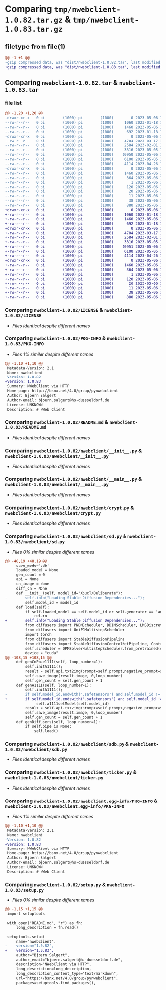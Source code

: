# Comparing `tmp/nwebclient-1.0.82.tar.gz` & `tmp/nwebclient-1.0.83.tar.gz`

## filetype from file(1)

```diff
@@ -1 +1 @@
-gzip compressed data, was "dist/nwebclient-1.0.82.tar", last modified: Sat May  6 15:07:30 2023, max compression
+gzip compressed data, was "dist/nwebclient-1.0.83.tar", last modified: Sat May  6 17:29:42 2023, max compression
```

## Comparing `nwebclient-1.0.82.tar` & `nwebclient-1.0.83.tar`

### file list

```diff
@@ -1,20 +1,20 @@
-drwxr-xr-x   0 pi        (1000) pi        (1000)        0 2023-05-06 15:07:30.452704 nwebclient-1.0.82/
--rw-r--r--   0 pi        (1000) pi        (1000)     1060 2023-01-18 15:38:31.000000 nwebclient-1.0.82/LICENSE
--rw-r--r--   0 pi        (1000) pi        (1000)     1460 2023-05-06 15:07:30.452704 nwebclient-1.0.82/PKG-INFO
--rw-r--r--   0 pi        (1000) pi        (1000)      692 2023-01-18 15:38:31.000000 nwebclient-1.0.82/README.md
-drwxr-xr-x   0 pi        (1000) pi        (1000)        0 2023-05-06 15:07:30.452704 nwebclient-1.0.82/nwebclient/
--rw-r--r--   0 pi        (1000) pi        (1000)     4704 2023-03-17 18:34:02.000000 nwebclient-1.0.82/nwebclient/__init__.py
--rw-r--r--   0 pi        (1000) pi        (1000)     2584 2023-02-01 15:16:08.000000 nwebclient-1.0.82/nwebclient/__main__.py
--rw-r--r--   0 pi        (1000) pi        (1000)     3316 2023-05-05 19:49:25.000000 nwebclient-1.0.82/nwebclient/crypt.py
--rw-r--r--   0 pi        (1000) pi        (1000)    10950 2023-05-06 15:07:15.000000 nwebclient-1.0.82/nwebclient/sd.py
--rw-r--r--   0 pi        (1000) pi        (1000)     6100 2023-05-05 17:05:53.000000 nwebclient-1.0.82/nwebclient/sdb.py
--rw-r--r--   0 pi        (1000) pi        (1000)     4114 2023-04-26 14:15:39.000000 nwebclient-1.0.82/nwebclient/ticker.py
-drwxr-xr-x   0 pi        (1000) pi        (1000)        0 2023-05-06 15:07:30.452704 nwebclient-1.0.82/nwebclient.egg-info/
--rw-r--r--   0 pi        (1000) pi        (1000)     1460 2023-05-06 15:07:30.000000 nwebclient-1.0.82/nwebclient.egg-info/PKG-INFO
--rw-r--r--   0 pi        (1000) pi        (1000)      364 2023-05-06 15:07:30.000000 nwebclient-1.0.82/nwebclient.egg-info/SOURCES.txt
--rw-r--r--   0 pi        (1000) pi        (1000)        1 2023-05-06 15:07:30.000000 nwebclient-1.0.82/nwebclient.egg-info/dependency_links.txt
--rw-r--r--   0 pi        (1000) pi        (1000)      120 2023-05-06 15:07:30.000000 nwebclient-1.0.82/nwebclient.egg-info/entry_points.txt
--rw-r--r--   0 pi        (1000) pi        (1000)       20 2023-05-06 15:07:30.000000 nwebclient-1.0.82/nwebclient.egg-info/requires.txt
--rw-r--r--   0 pi        (1000) pi        (1000)       11 2023-05-06 15:07:30.000000 nwebclient-1.0.82/nwebclient.egg-info/top_level.txt
--rw-r--r--   0 pi        (1000) pi        (1000)       38 2023-05-06 15:07:30.452704 nwebclient-1.0.82/setup.cfg
--rw-r--r--   0 pi        (1000) pi        (1000)      880 2023-05-06 15:07:27.000000 nwebclient-1.0.82/setup.py
+drwxr-xr-x   0 pi        (1000) pi        (1000)        0 2023-05-06 17:29:42.120960 nwebclient-1.0.83/
+-rw-r--r--   0 pi        (1000) pi        (1000)     1060 2023-01-18 15:38:31.000000 nwebclient-1.0.83/LICENSE
+-rw-r--r--   0 pi        (1000) pi        (1000)     1460 2023-05-06 17:29:42.120960 nwebclient-1.0.83/PKG-INFO
+-rw-r--r--   0 pi        (1000) pi        (1000)      692 2023-01-18 15:38:31.000000 nwebclient-1.0.83/README.md
+drwxr-xr-x   0 pi        (1000) pi        (1000)        0 2023-05-06 17:29:42.120960 nwebclient-1.0.83/nwebclient/
+-rw-r--r--   0 pi        (1000) pi        (1000)     4704 2023-03-17 18:34:02.000000 nwebclient-1.0.83/nwebclient/__init__.py
+-rw-r--r--   0 pi        (1000) pi        (1000)     2584 2023-02-01 15:16:08.000000 nwebclient-1.0.83/nwebclient/__main__.py
+-rw-r--r--   0 pi        (1000) pi        (1000)     3316 2023-05-05 19:49:25.000000 nwebclient-1.0.83/nwebclient/crypt.py
+-rw-r--r--   0 pi        (1000) pi        (1000)    10951 2023-05-06 17:29:25.000000 nwebclient-1.0.83/nwebclient/sd.py
+-rw-r--r--   0 pi        (1000) pi        (1000)     6100 2023-05-05 17:05:53.000000 nwebclient-1.0.83/nwebclient/sdb.py
+-rw-r--r--   0 pi        (1000) pi        (1000)     4114 2023-04-26 14:15:39.000000 nwebclient-1.0.83/nwebclient/ticker.py
+drwxr-xr-x   0 pi        (1000) pi        (1000)        0 2023-05-06 17:29:42.120960 nwebclient-1.0.83/nwebclient.egg-info/
+-rw-r--r--   0 pi        (1000) pi        (1000)     1460 2023-05-06 17:29:41.000000 nwebclient-1.0.83/nwebclient.egg-info/PKG-INFO
+-rw-r--r--   0 pi        (1000) pi        (1000)      364 2023-05-06 17:29:42.000000 nwebclient-1.0.83/nwebclient.egg-info/SOURCES.txt
+-rw-r--r--   0 pi        (1000) pi        (1000)        1 2023-05-06 17:29:41.000000 nwebclient-1.0.83/nwebclient.egg-info/dependency_links.txt
+-rw-r--r--   0 pi        (1000) pi        (1000)      120 2023-05-06 17:29:41.000000 nwebclient-1.0.83/nwebclient.egg-info/entry_points.txt
+-rw-r--r--   0 pi        (1000) pi        (1000)       20 2023-05-06 17:29:41.000000 nwebclient-1.0.83/nwebclient.egg-info/requires.txt
+-rw-r--r--   0 pi        (1000) pi        (1000)       11 2023-05-06 17:29:41.000000 nwebclient-1.0.83/nwebclient.egg-info/top_level.txt
+-rw-r--r--   0 pi        (1000) pi        (1000)       38 2023-05-06 17:29:42.120960 nwebclient-1.0.83/setup.cfg
+-rw-r--r--   0 pi        (1000) pi        (1000)      880 2023-05-06 17:29:39.000000 nwebclient-1.0.83/setup.py
```

### Comparing `nwebclient-1.0.82/LICENSE` & `nwebclient-1.0.83/LICENSE`

 * *Files identical despite different names*

### Comparing `nwebclient-1.0.82/PKG-INFO` & `nwebclient-1.0.83/PKG-INFO`

 * *Files 1% similar despite different names*

```diff
@@ -1,10 +1,10 @@
 Metadata-Version: 2.1
 Name: nwebclient
-Version: 1.0.82
+Version: 1.0.83
 Summary: NWebClient via HTTP
 Home-page: https://bsnx.net/4.0/group/pynwebclient
 Author: Bjoern Salgert
 Author-email: bjoern.salgert@hs-duesseldorf.de
 License: UNKNOWN
 Description: # NWeb Client
```

### Comparing `nwebclient-1.0.82/README.md` & `nwebclient-1.0.83/README.md`

 * *Files identical despite different names*

### Comparing `nwebclient-1.0.82/nwebclient/__init__.py` & `nwebclient-1.0.83/nwebclient/__init__.py`

 * *Files identical despite different names*

### Comparing `nwebclient-1.0.82/nwebclient/__main__.py` & `nwebclient-1.0.83/nwebclient/__main__.py`

 * *Files identical despite different names*

### Comparing `nwebclient-1.0.82/nwebclient/crypt.py` & `nwebclient-1.0.83/nwebclient/crypt.py`

 * *Files identical despite different names*

### Comparing `nwebclient-1.0.82/nwebclient/sd.py` & `nwebclient-1.0.83/nwebclient/sd.py`

 * *Files 0% similar despite different names*

```diff
@@ -48,19 +48,19 @@
     save_mode='sdb'
     loaded_model = None
     gen_count = 0
     api = None
     cn_image = None
     diff_cn = None
     def __init__(self, model_id="XpucT/Deliberate"):
-        self.info("Loading Stable Diffusion Dependencies...");
         self.model_id = model_id
     def load(self):
         if self.loaded_model == self.model_id or self.generator == 'automatic1111':
             return
+        self.info("Loading Stable Diffusion Dependencies...");
         from diffusers import PNDMScheduler, DDIMScheduler, LMSDiscreteScheduler, EulerDiscreteScheduler, DPMSolverMultistepScheduler
         from diffusers import UniPCMultistepScheduler
         import torch
         from diffusers import StableDiffusionPipeline
         from diffusers import StableDiffusionControlNetPipeline, ControlNetModel
         self.scheduler = DPMSolverMultistepScheduler.from_pretrained(self.model_id, subfolder="scheduler")
         device = "cuda"
@@ -108,15 +108,15 @@
     def genCnPose1111(self, loop_number=1):
         self.initA1111();
         result = self.api.txt2img(prompt=self.prompt,negative_prompt=self.negative_prompt, height=self.height, width=self.width, controlnet_units=[self.cn_image],cfg_scale=7)
         self.save_image(result.image, 0,loop_number)
         self.gen_count = self.gen_count + 1
     def genA1111(self, loop_number=1):  
         self.initA1111();
-        if self.model_id.endwith('.safetensors') and self.model_id != self.loaded_model:
+        if self.model_id.endswith('.safetensors') and self.model_id != self.loaded_model:
              self.a1111setModel(self.model_id)
         result = self.api.txt2img(prompt=self.prompt,negative_prompt=self.negative_prompt, height=self.height, width=self.width, cfg_scale=7)
         self.save_image(result.image, 0,loop_number)
         self.gen_count = self.gen_count + 1
     def genDiffusers(self, loop_number=1):
         if self.pipe is None:
             self.load()
```

### Comparing `nwebclient-1.0.82/nwebclient/sdb.py` & `nwebclient-1.0.83/nwebclient/sdb.py`

 * *Files identical despite different names*

### Comparing `nwebclient-1.0.82/nwebclient/ticker.py` & `nwebclient-1.0.83/nwebclient/ticker.py`

 * *Files identical despite different names*

### Comparing `nwebclient-1.0.82/nwebclient.egg-info/PKG-INFO` & `nwebclient-1.0.83/nwebclient.egg-info/PKG-INFO`

 * *Files 1% similar despite different names*

```diff
@@ -1,10 +1,10 @@
 Metadata-Version: 2.1
 Name: nwebclient
-Version: 1.0.82
+Version: 1.0.83
 Summary: NWebClient via HTTP
 Home-page: https://bsnx.net/4.0/group/pynwebclient
 Author: Bjoern Salgert
 Author-email: bjoern.salgert@hs-duesseldorf.de
 License: UNKNOWN
 Description: # NWeb Client
```

### Comparing `nwebclient-1.0.82/setup.py` & `nwebclient-1.0.83/setup.py`

 * *Files 0% similar despite different names*

```diff
@@ -1,15 +1,15 @@
 import setuptools
 
 with open("README.md", "r") as fh:
     long_description = fh.read()
 
 setuptools.setup(
     name="nwebclient",
-    version="1.0.82",
+    version="1.0.83",
     author="Bjoern Salgert",
     author_email="bjoern.salgert@hs-duesseldorf.de",
     description="NWebClient via HTTP",
     long_description=long_description,
     long_description_content_type="text/markdown",
     url="https://bsnx.net/4.0/group/pynwebclient",
     packages=setuptools.find_packages(),
```

